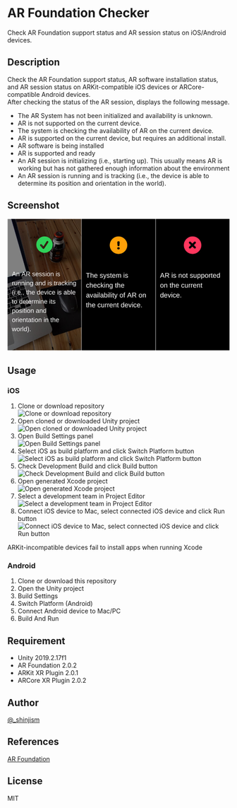 # AR Foundation Checker

Check AR Foundation support status and AR session status on iOS/Android devices.

## Description

Check the AR Foundation support status, AR software installation status, and AR session status on ARKit-compatible iOS devices or ARCore-compatible Android devices.  
After checking the status of the AR session, displays the following message.

- The AR System has not been initialized and availability is unknown.
- AR is not supported on the current device.
- The system is checking the availability of AR on the current device.
- AR is supported on the current device, but requires an additional install.
- AR software is being installed
- AR is supported and ready
- An AR session is initializing (i.e., starting up). This usually means AR is working but has not gathered enough information about the environment
- An AR session is running and is tracking (i.e., the device is able to determine its position and orientation in the world).

## Screenshot

![ARFoundationChecker](https://raw.githubusercontent.com/shinjism/Screenshot/master/ARFoundationChecker.jpg)

## Usage

### iOS

1. Clone or download repository  
![Clone or download repository](https://raw.githubusercontent.com/shinjism/Screenshot/master/master/Clone%20or%20download%20repository.jpg)
2. Open cloned or downloaded Unity project  
![Open cloned or downloaded Unity project](https://raw.githubusercontent.com/shinjism/Screenshot/master/master/Open%20cloned%20or%20downloaded%20Unity%20project.jpg)
3. Open Build Settings panel  
![Open Build Settings panel](https://raw.githubusercontent.com/shinjism/Screenshot/master/master/Open%20Build%20Settings%20panel.jpg)
4. Select iOS as build platform and click Switch Platform button  
![Select iOS as build platform and click Switch Platform button](https://raw.githubusercontent.com/shinjism/Screenshot/master/master/Select%20iOS%20as%20build%20platform%20and%20click%20Switch%20Platform%20button.jpg)
5. Check Development Build and click Build button  
![Check Development Build and click Build button](https://raw.githubusercontent.com/shinjism/Screenshot/master/master/Check%20Development%20Build%20and%20click%20Build%20button.jpg)
6. Open generated Xcode project  
![Open generated Xcode project](https://raw.githubusercontent.com/shinjism/Screenshot/master/master/Open%20generated%20Xcode%20project.jpg)
7. Select a development team in Project Editor  
![Select a development team in Project Editor](https://raw.githubusercontent.com/shinjism/Screenshot/master/master/Select%20a%20development%20team%20in%20Project%20Editor.jpg)
8. Connect iOS device to Mac, select connected iOS device and click Run button  
![Connect iOS device to Mac, select connected iOS device and click Run button](https://raw.githubusercontent.com/shinjism/Screenshot/master/master/Connect%20iOS%20device%20to%20Mac%2C%20select%20connected%20iOS%20device%20and%20click%20Run%20button.jpg)

ARKit-incompatible devices fail to install apps when running Xcode

### Android

1. Clone or download this repository
2. Open the Unity project
3. Build Settings
4. Switch Platform (Android)
5. Connect Android device to Mac/PC
6. Build And Run

## Requirement

- Unity 2019.2.17f1
- AR Foundation 2.0.2
- ARKit XR Plugin 2.0.1
- ARCore XR Plugin 2.0.2

## Author

[@_shinjism](https://twitter.com/_shinjism)

## References

[AR Foundation](https://docs.unity3d.com/Packages/com.unity.xr.arfoundation@2.0/manual/index.html)

## License

MIT
